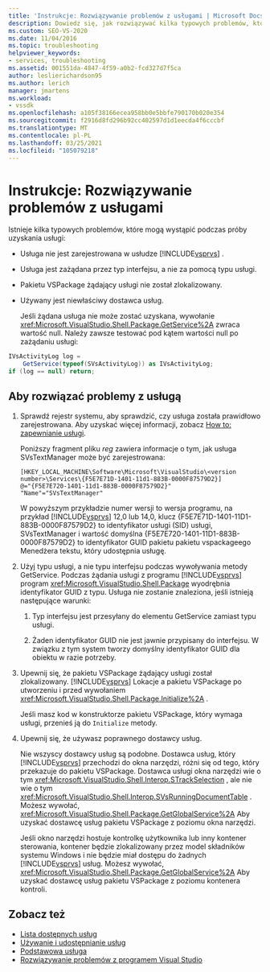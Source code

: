 ```yaml
---
title: 'Instrukcje: Rozwiązywanie problemów z usługami | Microsoft Docs'
description: Dowiedz się, jak rozwiązywać kilka typowych problemów, które mogą wystąpić podczas próby uzyskania usługi w zestawie SDK programu Visual Studio.
ms.custom: SEO-VS-2020
ms.date: 11/04/2016
ms.topic: troubleshooting
helpviewer_keywords:
- services, troubleshooting
ms.assetid: 001551da-4847-4f59-a0b2-fcd327d7f5ca
author: leslierichardson95
ms.author: lerich
manager: jmartens
ms.workload:
- vssdk
ms.openlocfilehash: a105f38166ecea958bb0e5bbfe790170b020e354
ms.sourcegitcommit: f2916d8fd296b92cc402597d1d1eecda4f6cccbf
ms.translationtype: MT
ms.contentlocale: pl-PL
ms.lasthandoff: 03/25/2021
ms.locfileid: "105079218"
---
```

# <a name="how-to-troubleshoot-services"></a>Instrukcje: Rozwiązywanie problemów z usługami
Istnieje kilka typowych problemów, które mogą wystąpić podczas próby uzyskania usługi:

- Usługa nie jest zarejestrowana w usłudze [!INCLUDE[vsprvs](../code-quality/includes/vsprvs_md.md)] .

- Usługa jest zażądana przez typ interfejsu, a nie za pomocą typu usługi.

- Pakietu VSPackage żądający usługi nie został zlokalizowany.

- Używany jest niewłaściwy dostawca usług.

  Jeśli żądana usługa nie może zostać uzyskana, wywołanie <xref:Microsoft.VisualStudio.Shell.Package.GetService%2A> zwraca wartość null. Należy zawsze testować pod kątem wartości null po zażądaniu usługi:

```csharp
IVsActivityLog log =
    GetService(typeof(SVsActivityLog)) as IVsActivityLog;
if (log == null) return;
```

## <a name="to-troubleshoot-a-service"></a>Aby rozwiązać problemy z usługą

1. Sprawdź rejestr systemu, aby sprawdzić, czy usługa została prawidłowo zarejestrowana. Aby uzyskać więcej informacji, zobacz [How to: zapewnianie usługi](../extensibility/how-to-provide-a-service.md).

    Poniższy fragment pliku *reg* zawiera informacje o tym, jak usługa SVsTextManager może być zarejestrowana:

   ```
   [HKEY_LOCAL_MACHINE\Software\Microsoft\VisualStudio\<version number>\Services\{F5E7E71D-1401-11d1-883B-0000F87579D2}]
   @="{F5E7E720-1401-11d1-883B-0000F87579D2}"
   "Name"="SVsTextManager"
   ```

    W powyższym przykładzie numer wersji to wersja programu, na przykład [!INCLUDE[vsprvs](../code-quality/includes/vsprvs_md.md)] 12,0 lub 14,0, klucz {F5E7E71D-1401-11D1-883B-0000F87579D2} to identyfikator usługi (SID) usługi, SVsTextManager i wartość domyślna {F5E7E720-1401-11D1-883B-0000F87579D2} to identyfikator GUID pakietu pakietu vspackageego Menedżera tekstu, który udostępnia usługę.

2. Użyj typu usługi, a nie typu interfejsu podczas wywoływania metody GetService. Podczas żądania usługi z programu [!INCLUDE[vsprvs](../code-quality/includes/vsprvs_md.md)] program <xref:Microsoft.VisualStudio.Shell.Package> wyodrębnia identyfikator GUID z typu. Usługa nie zostanie znaleziona, jeśli istnieją następujące warunki:

   1. Typ interfejsu jest przesyłany do elementu GetService zamiast typu usługi.

   2. Żaden identyfikator GUID nie jest jawnie przypisany do interfejsu. W związku z tym system tworzy domyślny identyfikator GUID dla obiektu w razie potrzeby.

3. Upewnij się, że pakietu VSPackage żądający usługi został zlokalizowany. [!INCLUDE[vsprvs](../code-quality/includes/vsprvs_md.md)] Lokacje a pakietu VSPackage po utworzeniu i przed wywołaniem <xref:Microsoft.VisualStudio.Shell.Package.Initialize%2A> .

    Jeśli masz kod w konstruktorze pakietu VSPackage, który wymaga usługi, przenieś ją do `Initialize` metody.

4. Upewnij się, że używasz poprawnego dostawcy usług.

    Nie wszyscy dostawcy usług są podobne. Dostawca usług, który [!INCLUDE[vsprvs](../code-quality/includes/vsprvs_md.md)] przechodzi do okna narzędzi, różni się od tego, który przekazuje do pakietu VSPackage. Dostawca usługi okna narzędzi wie o tym <xref:Microsoft.VisualStudio.Shell.Interop.STrackSelection> , ale nie wie o tym <xref:Microsoft.VisualStudio.Shell.Interop.SVsRunningDocumentTable> . Możesz wywołać, <xref:Microsoft.VisualStudio.Shell.Package.GetGlobalService%2A> Aby uzyskać dostawcę usług pakietu VSPackage z poziomu okna narzędzi.

    Jeśli okno narzędzi hostuje kontrolkę użytkownika lub inny kontener sterowania, kontener będzie zlokalizowany przez model składników systemu Windows i nie będzie miał dostępu do żadnych [!INCLUDE[vsprvs](../code-quality/includes/vsprvs_md.md)] usług. Możesz wywołać, <xref:Microsoft.VisualStudio.Shell.Package.GetGlobalService%2A> Aby uzyskać dostawcę usług pakietu VSPackage z poziomu kontenera kontroli.

## <a name="see-also"></a>Zobacz też
- [Lista dostępnych usług](../extensibility/internals/list-of-available-services.md)
- [Używanie i udostępnianie usług](../extensibility/using-and-providing-services.md)
- [Podstawowa usługa](../extensibility/internals/service-essentials.md)
- [Rozwiązywanie problemów z programem Visual Studio](/troubleshoot/visualstudio/welcome-visual-studio/)